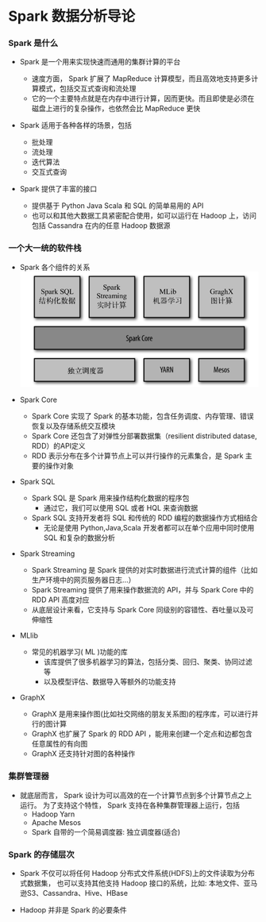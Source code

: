
# Spark 数据分析导论

### Spark 是什么

* Spark 是一个用来实现快速而通用的集群计算的平台
    * 速度方面， Spark 扩展了 MapReduce 计算模型，而且高效地支持更多计算模式，包括交互式查询和流处理
    * 它的一个主要特点就是在内存中进行计算，因而更快。而且即使是必须在磁盘上进行的复杂操作，也依然会比 MapReduce 更快

* Spark 适用于各种各样的场景，包括
    * 批处理
    * 流处理
    * 迭代算法
    * 交互式查询

* Spark 提供了丰富的接口
    * 提供基于 Python Java Scala 和 SQL 的简单易用的 API
    * 也可以和其他大数据工具紧密配合使用，如可以运行在 Hadoop 上，访问包括 Cassandra 在内的任意 Hadoop 数据源

### 一个大一统的软件栈

* Spark 各个组件的关系
![Spark 软件栈](images/Spark快速大数据分析-01-Spark软件栈.png)

* Spark Core
    * Spark Core 实现了 Spark 的基本功能，包含任务调度、内存管理、错误恢复以及存储系统交互模块
    * Spark Core 还包含了对弹性分部署数据集（resilient distributed datase, RDD）的API定义
    * RDD 表示分布在多个计算节点上可以并行操作的元素集合，是 Spark 主要的操作对象

* Spark SQL
    * Spark SQL 是 Spark 用来操作结构化数据的程序包
        * 通过它，我们可以使用 SQL 或者 HQL 来查询数据
    * Spark SQL 支持开发者将 SQL 和传统的 RDD 编程的数据操作方式相结合
        * 无论是使用 Python,Java,Scala 开发者都可以在单个应用中同时使用 SQL 和复杂的数据分析

* Spark Streaming
    * Spark Streaming 是 Spark 提供的对实时数据进行流式计算的组件（比如生产环境中的网页服务器日志...）
    * Spark Streaming 提供了用来操作数据流的 API，并与 Spark Core 中的 RDD API 高度对应
    * 从底层设计来看，它支持与 Spark Core 同级别的容错性、吞吐量以及可伸缩性

* MLlib
    * 常见的机器学习( ML )功能的库
        * 该库提供了很多机器学习的算法，包括分类、回归、聚类、协同过滤等
        * 以及模型评估、数据导入等额外的功能支持

* GraphX
    * GraphX 是用来操作图(比如社交网络的朋友关系图)的程序库，可以进行并行的图计算
    * GraphX 也扩展了 Spark 的 RDD API ，能用来创建一个定点和边都包含任意属性的有向图
    * GraphX 还支持针对图的各种操作

### 集群管理器

* 就底层而言， Spark 设计为可以高效的在一个计算节点到多个计算节点之上运行。
    为了支持这个特性， Spark 支持在各种集群管理器上运行，包括
    * Hadoop Yarn
    * Apache Mesos
    * Spark 自带的一个简易调度器: 独立调度器(适合)

### Spark 的存储层次

* Spark 不仅可以将任何 Hadoop 分布式文件系统(HDFS)上的文件读取为分布式数据集，
    也可以支持其他支持 Hadoop 接口的系统，比如: 本地文件、亚马逊S3、Cassandra、Hive、HBase

* Hadoop 并非是 Spark 的必要条件

